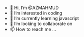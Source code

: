 - 👋 Hi, I’m @AZMAHMUD
- 👀 I’m interested in coding
- 🌱 I’m currently learning javascript
- 💞️ I’m looking to collaborate on 
- 📫 How to reach me ...

<!---
AZMAHMUD/AZMAHMUD is a ✨ special ✨ repository because its `README.md` (this file) appears on your GitHub profile.
You can click the Preview link to take a look at your changes.
--->
